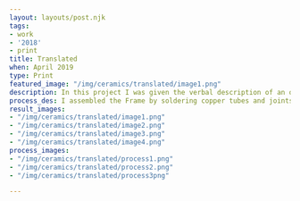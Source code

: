 ```yaml
---
layout: layouts/post.njk
tags:
- work
- '2018'
- print
title: Translated
when: April 2019
type: Print
featured_image: "/img/ceramics/translated/image1.png"
description: In this project I was given the verbal description of an object and used this description as inspiration to create a non-objective sculpture.
process_des: I assembled the Frame by soldering copper tubes and joints together. I let the act of making dominate as I sculpted the body with clay. I then fired it with clear glaze and dripped candle wax on the exterior.
result_images:
- "/img/ceramics/translated/image1.png"
- "/img/ceramics/translated/image2.png"
- "/img/ceramics/translated/image3.png"
- "/img/ceramics/translated/image4.png"
process_images:
- "/img/ceramics/translated/process1.png"
- "/img/ceramics/translated/process2.png"
- "/img/ceramics/translated/process3png"

---
```

